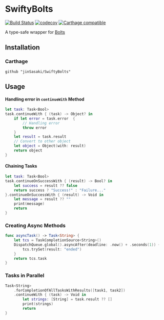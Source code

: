 # SwiftyBolts

[![Build Status](https://travis-ci.org/jinSasaki/SwiftyBolts.svg?branch=master)](https://travis-ci.org/jinSasaki/SwiftyBolts)
[![codecov](https://codecov.io/gh/jinSasaki/SwiftyBolts/branch/master/graph/badge.svg)](https://codecov.io/gh/jinSasaki/SwiftyBolts)
[![Carthage compatible](https://img.shields.io/badge/Carthage-compatible-4BC51D.svg?style=flat)](https://github.com/Carthage/Carthage)

A type-safe wrapper for [Bolts](https://github.com/BoltsFramework/Bolts-ObjC)

## Installation

### Carthage
```
github "jinSasaki/SwiftyBolts"
```

## Usage
#### Handling error in `continueWith` Method
``` swift
let task: Task<Bool>
task.continueWith { (task) -> Object? in
    if let error = task.error  {
        // Handling error
        throw error
    }
    let result = task.result
    // Convert to other object
    let object = Object(with: result)
    return object
}
```

#### Chaining Tasks
```swift
let task: Task<Bool>
task.continueOnSuccessWith { (result) -> Bool? in
    let success = result ?? false
    return success ? "Success!" : "Failure..."
}.continueOnSuccessWith { (result) -> Void in
    let message = result ?? ""
    print(message)
    return
}
```

### Creating Async Methods

```swift
func asyncTask() -> Task<String> {
    let tcs = TaskCompletionSource<String>()
    DispatchQueue.global().asyncAfter(deadline: .now() + .seconds(1)) {
        tcs.trySet(result: "ended")
    }
    return tcs.task
}
``` 

### Tasks in Parallel
```swift
Task<String>
    .forCompletionOfAllTasksWithResults([task1, task2])
    .continueWith { (task) -> Void in
        let strings: [String] = task.result ?? []
        print(strings)
        return
}
```
